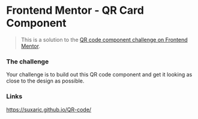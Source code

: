 # Frontend Mentor - QR Card Component

> This is a solution to the [QR code component challenge on Frontend Mentor](https://www.frontendmentor.io/challenges/qr-code-component-iux_sIO_H).

### The challenge

Your challenge is to build out this QR code component and get it looking as close to the design as possible.

### Links

https://suxaric.github.io/QR-code/
